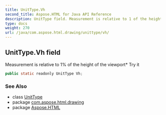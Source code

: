 ```yaml
---
title: UnitType.Vh
second_title: Aspose.HTML for Java API Reference
description: UnitType field. Measurement is relative to 1 of the height of the viewport Try it
type: docs
weight: 270
url: /java/com.aspose.html.drawing/unittype/vh/
---
```

## UnitType.Vh field

Measurement is relative to 1% of the height of the viewport* Try it

```java
public static readonly UnitType Vh;
```

### See Also

* class [UnitType](../)
* package [com.aspose.html.drawing](../../unittype/)
* package [Aspose.HTML](../../../)
